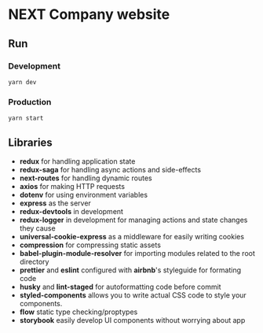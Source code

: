 # NEXT Company website

## Run
### Development
`yarn dev`
### Production
`yarn start`

## Libraries
* **redux** for handling application state
* **redux-saga** for handling async actions and side-effects
* **next-routes** for handling dynamic routes
* **axios** for making HTTP requests
* **dotenv** for using environment variables
* **express** as the server
* **redux-devtools** in development
* **redux-logger** in development for managing actions and state changes they cause
* **universal-cookie-express** as a middleware for easily writing cookies
* **compression** for compressing static assets
* **babel-plugin-module-resolver** for importing modules related to the root directory
* **prettier** and **eslint** configured with **airbnb**'s styleguide for formating code
* **husky** and **lint-staged** for autoformatting code before commit
* **styled-components** allows you to write actual CSS code to style your components.
* **flow** static type checking/proptypes
* **storybook** easily develop UI components without worrying about app

